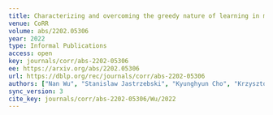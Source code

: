 ```yaml
---
title: Characterizing and overcoming the greedy nature of learning in multi-modal deep neural networks.
venue: CoRR
volume: abs/2202.05306
year: 2022
type: Informal Publications
access: open
key: journals/corr/abs-2202-05306
ee: https://arxiv.org/abs/2202.05306
url: https://dblp.org/rec/journals/corr/abs-2202-05306
authors: ["Nan Wu", "Stanislaw Jastrzebski", "Kyunghyun Cho", "Krzysztof J. Geras"]
sync_version: 3
cite_key: journals/corr/abs-2202-05306/Wu/2022
---
```

